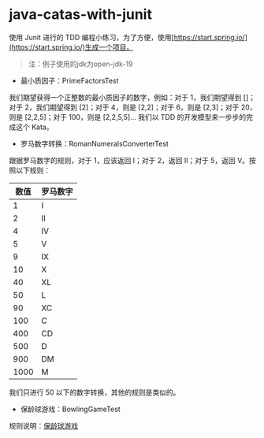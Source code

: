 # java-catas-with-junit
使用 Junit 进行的 TDD 编程小练习，为了方便，使用[https://start.spring.io/](https://start.spring.io/)生成一个项目。

>注：例子使用的jdk为open-jdk-19

- 最小质因子：PrimeFactorsTest
  
我们期望获得一个正整数的最小质因子的数字，例如：对于 1，我们期望得到 []；对于 2，我们期望得到 [2]；对于 4，则是 [2,2]；对于 6，则是 [2,3]；对于 20，则是 [2,2,5]；对于 100，则是 [2,2,5,5]... 我们以 TDD 的开发模型来一步步的完成这个 Kata。

- 罗马数字转换：RomanNumeralsConverterTest

跟据罗马数字的规则，对于 1，应该返回 I；对于 2，返回 II；对于 5，返回 V。按照以下规则：

| 数值 | 罗马数字
| -------- | --------
| 1     | I  
| 2     | II  
| 4     | IV
| 5    | V
| 9     | IX  
| 10     | X
| 40     | XL
| 50    | L
| 90   |  XC
| 100   |  C
| 400   |  CD
| 500   |  D
| 900   |  DM
| 1000   |  M

我们只进行 50 以下的数字转换，其他的规则是类似的。

- 保龄球游戏：BowlingGameTest

规则说明：[保龄球游戏](https://baike.baidu.com/item/%E4%BF%9D%E9%BE%84%E7%90%83/68096#2_2)



